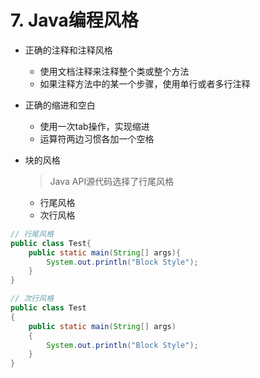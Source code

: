 # 7. Java编程风格

* 正确的注释和注释风格
    * 使用文档注释来注释整个类或整个方法
    * 如果注释方法中的某一个步骤，使用单行或者多行注释

* 正确的缩进和空白
    * 使用一次tab操作，实现缩进
    * 运算符两边习惯各加一个空格

* 块的风格
    > Java API源代码选择了行尾风格
    * 行尾风格
    * 次行风格
    
```java
// 行尾风格
public class Test{
    public static main(String[] args){
        System.out.println("Block Style");
    }   
}

// 次行风格
public class Test
{
    public static main(String[] args)
    {
        System.out.println("Block Style");
    }   
}
```

